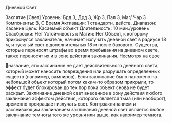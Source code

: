 
Дневной Свет

Заклятие [Свет]
Уровень: Брд 3, Дрд 3, Жр 3, Пал 3, Маг/
Чар 3
Компоненты: В, С
Время Активации: 1 стандартн. действ.
Диапазон: Касание
Цель: Касаемый объект
Длительность: 10 мин./уровень
Спасброски: Нет
Устойчивость к Магии: Нет
Объект, к которому прикоснулся заклинатель, начинает излучать дневной
свет в радиусе 18 м, и тусклый свет в
дополнительных 18 м после базового.
Существа, которые переносят штрафы
во время пребывания на дневном свете, также переносят их и в зоне действия заклинания. Несмотря на свое

название, это заклинание не дает действительного дневного света, который
может наносить повреждения или разрушать определенных существ (например, вампиров). Если заклинание было
наложено на небольшой объект который потом каким-то образом прикрыли,
то эффект будет блокирован до тех пор
пока объект снова не будет раскрыт.
Заклинание дневной свет внесенное
в зону действия любого заклинания
эффектом действия, которого является
тьма (или наоборот), временно прекращает излучать свет.
Контрзаклинанием и рассеивающим
заклинанием заклинания дневной свет
является любое заклинание темноты
того же уровня или выше, как например
темнота.